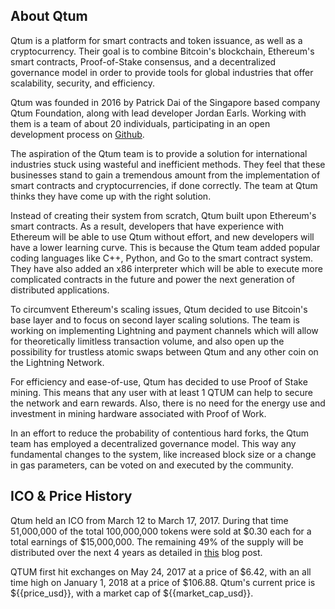 ## About Qtum

Qtum is a platform for smart contracts and token issuance, as well as a cryptocurrency. Their goal is to combine Bitcoin's blockchain, Ethereum's smart contracts, Proof-of-Stake consensus, and a decentralized governance model in order to provide tools for global industries that offer scalability, security, and efficiency.

Qtum was founded in 2016 by Patrick Dai of the Singapore based company Qtum Foundation, along with lead developer Jordan Earls. Working with them is a team of about 20 individuals, participating in an open development process on [Github](https://github.com/qtumproject/qtum).

The aspiration of the Qtum team is to provide a solution for international industries stuck using wasteful and inefficient methods. They feel that these businesses stand to gain a tremendous amount from the implementation of smart contracts and cryptocurrencies, if done correctly. The team at Qtum thinks they have come up with the right solution.

Instead of creating their system from scratch, Qtum built upon Ethereum's smart contracts. As a result, developers that have experience with Ethereum will be able to use Qtum without effort, and new developers will have a lower learning curve. This is because the Qtum team added popular coding languages like C++, Python, and Go to the smart contract system. They have also added an x86 interpreter which will be able to execute more complicated contracts in the future and power the next generation of distributed applications.

To circumvent Ethereum's scaling issues, Qtum decided to use Bitcoin's base layer and to focus on second layer scaling solutions. The team is working on implementing Lightning and payment channels which will allow for theoretically limitless transaction volume, and also open up the possibility for trustless atomic swaps between Qtum and any other coin on the Lightning Network.

For efficiency and ease-of-use, Qtum has decided to use Proof of Stake mining. This means that any user with at least 1 QTUM can help to secure the network and earn rewards. Also, there is no need for the energy use and investment in mining hardware associated with Proof of Work.

In an effort to reduce the probability of contentious hard forks, the Qtum team has employed a decentralized governance model. This way any fundamental changes to the system, like increased block size or a change in gas parameters, can be voted on and executed by the community.

## ICO & Price History

Qtum held an ICO from March 12 to March 17, 2017. During that time 51,000,000 of the total 100,000,000 tokens were sold at $0.30 each for a total earnings of $15,000,000. The remaining 49% of the supply will be distributed over the next 4 years as detailed in [this](https://blog.qtum.org/qtum-circulating-supply-updated-791039236da0) blog post.

QTUM first hit exchanges on May 24, 2017 at a price of $6.42, with an all time high on January 1, 2018 at a price of $106.88. Qtum's current price is ${{price_usd}}, with a market cap of ${{market_cap_usd}}.